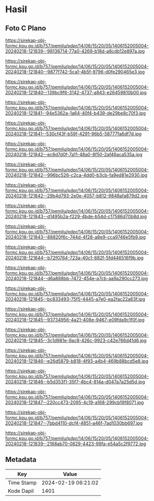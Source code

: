 # Hasil

## Foto C Plano

https://sirekap-obj-formc.kpu.go.id/b757/pemilu/pdpr/14/06/15/20/05/1406152005004-20240218-121839--98136714-77a0-4269-b18d-a8cdb12e897a.jpg

https://sirekap-obj-formc.kpu.go.id/b757/pemilu/pdpr/14/06/15/20/05/1406152005004-20240218-121840--9877f742-5ca1-4b5f-9796-d0fe290465e3.jpg

https://sirekap-obj-formc.kpu.go.id/b757/pemilu/pdpr/14/06/15/20/05/1406152005004-20240218-121840--139bc9f6-3142-4737-a843-e26459810b00.jpg

https://sirekap-obj-formc.kpu.go.id/b757/pemilu/pdpr/14/06/15/20/05/1406152005004-20240218-121841--94e5362a-1a64-40f4-b439-de29be8c70f3.jpg

https://sirekap-obj-formc.kpu.go.id/b757/pemilu/pdpr/14/06/15/20/05/1406152005004-20240218-121841--530cf43f-b59f-4291-96b5-58777fa6df7d.jpg

https://sirekap-obj-formc.kpu.go.id/b757/pemilu/pdpr/14/06/15/20/05/1406152005004-20240218-121842--ec8d7d0f-7a11-48a0-8f50-2af46aca535a.jpg

https://sirekap-obj-formc.kpu.go.id/b757/pemilu/pdpr/14/06/15/20/05/1406152005004-20240218-121842--996bc526-c2ca-4dd0-b3cb-fa9ed81e2930.jpg

https://sirekap-obj-formc.kpu.go.id/b757/pemilu/pdpr/14/06/15/20/05/1406152005004-20240218-121842--29b4d793-2e0e-4057-b812-9848afa879d2.jpg

https://sirekap-obj-formc.kpu.go.id/b757/pemilu/pdpr/14/06/15/20/05/1406152005004-20240218-121843--d1495b2a-f229-4bde-b54d-c17586d70b8d.jpg

https://sirekap-obj-formc.kpu.go.id/b757/pemilu/pdpr/14/06/15/20/05/1406152005004-20240218-121843--88820f6c-744d-4f28-a8e9-cca9746e5fb9.jpg

https://sirekap-obj-formc.kpu.go.id/b757/pemilu/pdpr/14/06/15/20/05/1406152005004-20240218-121844--b72f0764-723a-40c1-882f-5fd446516f9b.jpg

https://sirekap-obj-formc.kpu.go.id/b757/pemilu/pdpr/14/06/15/20/05/1406152005004-20240218-121844--d6a888bb-7472-454e-a7cb-aa9a290cc273.jpg

https://sirekap-obj-formc.kpu.go.id/b757/pemilu/pdpr/14/06/15/20/05/1406152005004-20240218-121845--bc833493-75f5-4445-a7e0-ea2fac22a63f.jpg

https://sirekap-obj-formc.kpu.go.id/b757/pemilu/pdpr/14/06/15/20/05/1406152005004-20240218-121845--93734956-4a21-408e-9467-e09fda9c1f0f.jpg

https://sirekap-obj-formc.kpu.go.id/b757/pemilu/pdpr/14/06/15/20/05/1406152005004-20240218-121845--3c1d981e-9ac8-426c-9923-c42e766d41d6.jpg

https://sirekap-obj-formc.kpu.go.id/b757/pemilu/pdpr/14/06/15/20/05/1406152005004-20240218-121846--e26d5879-b818-4f93-a4b4-469b88bcd5e8.jpg

https://sirekap-obj-formc.kpu.go.id/b757/pemilu/pdpr/14/06/15/20/05/1406152005004-20240218-121846--b5d353f1-35f7-4bc4-814a-d047a7a25d5d.jpg

https://sirekap-obj-formc.kpu.go.id/b757/pemilu/pdpr/14/06/15/20/05/1406152005004-20240218-121847--220cc473-2095-4c19-a168-299cb19f8071.jpg

https://sirekap-obj-formc.kpu.go.id/b757/pemilu/pdpr/14/06/15/20/05/1406152005004-20240218-121847--7bbd4110-dcf4-4851-a46f-7ad1030bb697.jpg

https://sirekap-obj-formc.kpu.go.id/b757/pemilu/pdpr/14/06/15/20/05/1406152005004-20240218-121839--2168ab70-0829-4423-99fa-e54a5c2f9772.jpg


## Metadata

| Key        | Value               |
| ---------- | ------------------- |
| Time Stamp | 2024-02-19 06:21:02 |
| Kode Dapil | 1401                |



